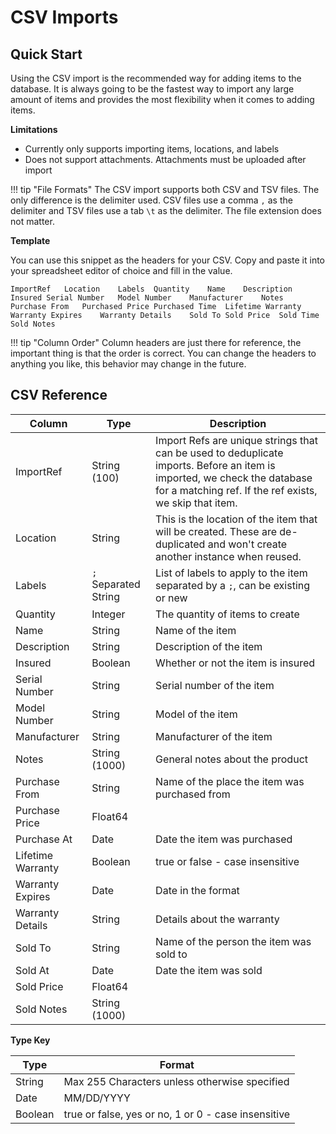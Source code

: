 # CSV Imports

## Quick Start

Using the CSV import is the recommended way for adding items to the database. It is always going to be the fastest way to import any large amount of items and provides the most flexibility when it comes to adding items.

**Limitations**

 - Currently only supports importing items, locations, and labels
 - Does not support attachments. Attachments must be uploaded after import

!!! tip "File Formats"
    The CSV import supports both CSV and TSV files. The only difference is the delimiter used. CSV files use a comma `,` as the delimiter and TSV files use a tab `\t` as the delimiter. The file extension does not matter.

**Template**

You can use this snippet as the headers for your CSV. Copy and paste it into your spreadsheet editor of choice and fill in the value.

```csv
ImportRef	Location	Labels	Quantity	Name	Description	Insured	Serial Number	Model Number	Manufacturer	Notes	Purchase From	Purchased Price	Purchased Time	Lifetime Warranty	Warranty Expires	Warranty Details	Sold To	Sold Price	Sold Time	Sold Notes
```

!!! tip "Column Order"
    Column headers are just there for reference, the important thing is that the order is correct. You can change the headers to anything you like, this behavior may change in the future.


## CSV Reference

| Column            | Type                 | Description                                                                                                                                                                         |
| ----------------- | -------------------- | ----------------------------------------------------------------------------------------------------------------------------------------------------------------------------------- |
| ImportRef         | String (100)         | Import Refs are unique strings that can be used to deduplicate imports. Before an item is imported, we check the database for a matching ref. If the ref exists, we skip that item. |
| Location          | String               | This is the location of the item that will be created. These are de-duplicated and won't create another instance when reused.                                                       |
| Labels            | `;` Separated String | List of labels to apply to the item separated by a `;`, can be existing or new                                                                                                      |
| Quantity          | Integer              | The quantity of items to create                                                                                                                                                     |
| Name              | String               | Name of the item                                                                                                                                                                    |
| Description       | String               | Description of the item                                                                                                                                                             |
| Insured           | Boolean              | Whether or not the item is insured                                                                                                                                                  |
| Serial Number     | String               | Serial number of the item                                                                                                                                                           |
| Model Number      | String               | Model of the item                                                                                                                                                                   |
| Manufacturer      | String               | Manufacturer of the item                                                                                                                                                            |
| Notes             | String (1000)        | General notes about the product                                                                                                                                                     |
| Purchase From     | String               | Name of the place the item was purchased from                                                                                                                                       |
| Purchase Price    | Float64              |                                                                                                                                                                                     |
| Purchase At       | Date                 | Date the item was purchased                                                                                                                                                         |
| Lifetime Warranty | Boolean              | true or false - case insensitive                                                                                                                                                    |
| Warranty Expires  | Date                 | Date in the format                                                                                                                                                                  |
| Warranty Details  | String               | Details about the warranty                                                                                                                                                          |
| Sold To           | String               | Name of the person the item was sold to                                                                                                                                             |
| Sold At           | Date                 | Date the item was sold                                                                                                                                                              |
| Sold Price        | Float64              |                                                                                                                                                                                     |
| Sold Notes        | String (1000)        |                                                                                                                                                                                     |

**Type Key**

| Type    | Format                                              |
| ------- | --------------------------------------------------- |
| String  | Max 255 Characters unless otherwise specified       |
| Date    | MM/DD/YYYY                                          |
| Boolean | true or false, yes or no, 1 or 0 - case insensitive |
